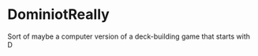 DominiotReally
==============

Sort of maybe a computer version of a deck-building game that starts with D
